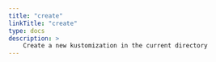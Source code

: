 ```yaml
---
title: "create"
linkTitle: "create"
type: docs
description: >
    Create a new kustomization in the current directory
---
```

